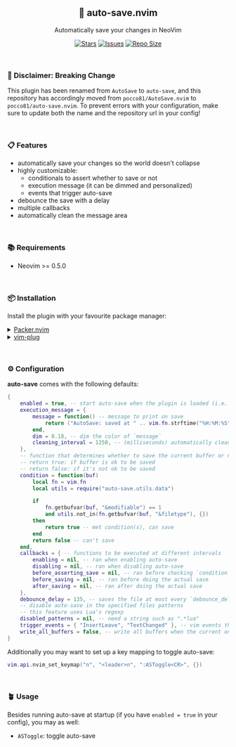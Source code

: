 <p align="center">
  <h2 align="center">🧶 auto-save.nvim</h2>
</p>

<p align="center">
	Automatically save your changes in NeoVim
</p>

<p align="center">
	<a href="https://github.com/Pocco81/auto-save.nvim/stargazers">
		<img alt="Stars" src="https://img.shields.io/github/stars/Pocco81/auto-save.nvim?style=for-the-badge&logo=starship&color=C9CBFF&logoColor=D9E0EE&labelColor=302D41"></a>
	<a href="https://github.com/Pocco81/auto-save.nvim/issues">
		<img alt="Issues" src="https://img.shields.io/github/issues/Pocco81/auto-save.nvim?style=for-the-badge&logo=bilibili&color=F5E0DC&logoColor=D9E0EE&labelColor=302D41"></a>
	<a href="https://github.com/Pocco81/auto-save.nvim">
		<img alt="Repo Size" src="https://img.shields.io/github/repo-size/Pocco81/auto-save.nvim?color=%23DDB6F2&label=SIZE&logo=codesandbox&style=for-the-badge&logoColor=D9E0EE&labelColor=302D41"/></a>
</p>

&nbsp;

### 📢 Disclaimer: Breaking Change

This plugin has been renamed from `AutoSave` to `auto-save`, and this repository has accordingly moved from `pocco81/AutoSave.nvim` to `pocco81/auto-save.nvim`. To prevent errors with your configuration, make sure to update both the name and the repository url in your config! 

&nbsp;

### 📋 Features

- automatically save your changes so the world doesn't collapse
- highly customizable:
	- conditionals to assert whether to save or not
	- execution message (it can be dimmed and personalized)
	- events that trigger auto-save
- debounce the save with a delay
- multiple callbacks
- automatically clean the message area

&nbsp;

### 📚 Requirements

-   Neovim >= 0.5.0

&nbsp;

### 📦 Installation

Install the plugin with your favourite package manager:

<details>
	<summary><a href="https://github.com/wbthomason/packer.nvim">Packer.nvim</a></summary>

```lua
use({
	"Pocco81/auto-save.nvim",
	config = function()
		 require("auto-save").setup {
			-- your config goes here
			-- or just leave it empty :)
		 }
	end,
})
```

</details>

<details>
	<summary><a href="https://github.com/junegunn/vim-plug">vim-plug</a></summary>

```vim
Plug 'Pocco81/auto-save.nvim'
lua << EOF
	require("auto-save").setup {
		-- your config goes here
		-- or just leave it empty :)
	}
EOF
```

</details>

&nbsp;

### ⚙️ Configuration

**auto-save** comes with the following defaults:

```lua
{
    enabled = true, -- start auto-save when the plugin is loaded (i.e. when your package manager loads it)
    execution_message = {
        message = function() -- message to print on save
            return ("AutoSave: saved at " .. vim.fn.strftime("%H:%M:%S"))
        end,
        dim = 0.18, -- dim the color of `message`
        cleaning_interval = 1250, -- (milliseconds) automatically clean MsgArea after displaying `message`. See :h MsgArea
    },
    -- function that determines whether to save the current buffer or not
    -- return true: if buffer is ok to be saved
    -- return false: if it's not ok to be saved
    condition = function(buf)
        local fn = vim.fn
        local utils = require("auto-save.utils.data")

        if
            fn.getbufvar(buf, "&modifiable") == 1
            and utils.not_in(fn.getbufvar(buf, "&filetype"), {})
        then
            return true -- met condition(s), can save
        end
        return false -- can't save
    end,
    callbacks = { -- functions to be executed at different intervals
        enabling = nil, -- ran when enabling auto-save
        disabling = nil, -- ran when disabling auto-save
        before_asserting_save = nil, -- ran before checking `condition`
        before_saving = nil, -- ran before doing the actual save
        after_saving = nil, -- ran after doing the actual save
    },
    debounce_delay = 135, -- saves the file at most every `debounce_delay` milliseconds
    -- disable auto-save in the specified files patterns
    -- this feature uses Lua's regexp
    disabled_patterns = nil, -- need a string such as ".*lua"
    trigger_events = { "InsertLeave", "TextChanged" }, -- vim events that trigger auto-save. See :h events
    write_all_buffers = false, -- write all buffers when the current one meets `condition`
}
```

Additionally you may want to set up a key mapping to toggle auto-save:

```lua
vim.api.nvim_set_keymap("n", "<leader>n", ":ASToggle<CR>", {})
```

&nbsp;

### 🪴 Usage

Besides running auto-save at startup (if you have `enabled = true` in your config), you may as well:

- `ASToggle`: toggle auto-save

&nbsp;
